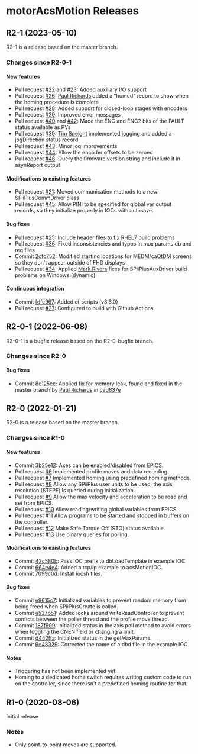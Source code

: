 # motorAcsMotion Releases

## __R2-1 (2023-05-10)__
R2-1 is a release based on the master branch.

### Changes since R2-0-1

#### New features
* Pull request [#22](https://github.com/epics-motor/motorAcsMotion/pull/22) and [#23](https://github.com/epics-motor/motorAcsMotion/pull/23): Added auxiliary I/O support
* Pull request [#26](https://github.com/epics-motor/motorAcsMotion/pull/26): [Paul Richards](https://github.com/prichards-wmko) added a "homed" record to show when the homing procedure is complete
* Pull request [#28](https://github.com/epics-motor/motorAcsMotion/pull/28): Added support for closed-loop stages with encoders
* Pull request [#29](https://github.com/epics-motor/motorAcsMotion/pull/29): Improved error messages
* Pull request [#40](https://github.com/epics-motor/motorAcsMotion/pull/40) and [#42](https://github.com/epics-motor/motorAcsMotion/pull/42): Made the ENC and ENC2 bits of the FAULT status available as PVs
* Pull request [#39](https://github.com/epics-motor/motorAcsMotion/pull/39): [Tim Speight](https://github.com/tim-speight) implemented jogging and added a jogDirection status record
* Pull request [#43](https://github.com/epics-motor/motorAcsMotion/pull/43): Minor jog improvements
* Pull request [#44](https://github.com/epics-motor/motorAcsMotion/pull/44): Allow the encoder offsets to be zeroed
* Pull request [#46](https://github.com/epics-motor/motorAcsMotion/pull/46): Query the firmware version string and include it in asynReport output

#### Modifications to existing features
* Pull request [#21](https://github.com/epics-motor/motorAcsMotion/pull/21): Moved communication methods to a new SPiiPlusCommDriver class
* Pull request [#45](https://github.com/epics-motor/motorAcsMotion/pull/45): Allow PINI to be specified for global var output records, so they initialize properly in IOCs with autosave.

#### Bug fixes
* Pull request [#25](https://github.com/epics-motor/motorAcsMotion/pull/25): Include header files to fix RHEL7 build problems
* Pull request [#36](https://github.com/epics-motor/motorAcsMotion/pull/36): Fixed inconsistencies and typos in max params db and req files
* Commit [2cfc752](https://github.com/epics-motor/motorAcsMotion/commit/2cfc752ccc82cb5143b41f1049076dc4b480cd46): Modified starting locations for MEDM/caQtDM screens so they don't appear outside of FHD displays
* Pull request [#34](https://github.com/epics-motor/motorAcsMotion/pull/34): Applied [Mark Rivers](https://github.com/MarkRivers) fixes for SPiiPlusAuxDriver build problems on Windows (dynamic)

#### Continuous integration
* Commit [fdfe967](https://github.com/epics-motor/motorAcsMotion/commit/fdfe967817fc871fd4358e33a7a8199d6e8aa1b9): Added ci-scripts (v3.3.0)
* Pull request [#27](https://github.com/epics-motor/motorAcsMotion/pull/27): Configured to build with Github Actions

## __R2-0-1 (2022-06-08)__
R2-0-1 is a bugfix release based on the R2-0-bugfix branch.

### Changes since R2-0

#### Bug fixes

* Commit [8e125cc](https://github.com/epics-motor/motorAcsMotion/commit/8e125cc6e0b4bc868fd837115f5a86fb9f7b6727): Applied fix for memory leak, found and fixed in the master branch by [Paul Richards](https://github.com/prichards-wmko) in [cad837e](https://github.com/epics-motor/motorAcsMotion/commit/cad837ef846f8278f875897ee0514beb41c2fcd0)

## __R2-0 (2022-01-21)__
R2-0 is a release based on the master branch.

### Changes since R1-0

#### New features

* Commit [3b25e12](https://github.com/epics-motor/motorAcsMotion/commit/3b25e1210ef5584d4cab74eee7650e97b9c932b4): Axes can be enabled/disabled from EPICS.
* Pull request [#6](https://github.com/epics-motor/motorAcsMotion/pull/6) Implemented profile moves and data recording.
* Pull request [#7](https://github.com/epics-motor/motorAcsMotion/pull/7) Implemented homing using predefined homing methods.
* Pull request [#8](https://github.com/epics-motor/motorAcsMotion/pull/8) Allow any SPiiPlus user units to be used; the axis resolution (STEPF) is queried during initialization.
* Pull request [#9](https://github.com/epics-motor/motorAcsMotion/pull/9) Allow the max velocity and acceleration to be read and set from EPICS.
* Pull request [#10](https://github.com/epics-motor/motorAcsMotion/pull/10) Allow reading/writing global variables from EPICS.
* Pull request [#11](https://github.com/epics-motor/motorAcsMotion/pull/11) Allow programs to be started and stopped in buffers on the controller.
* Pull request [#12](https://github.com/epics-motor/motorAcsMotion/pull/12) Make Safe Torque Off (STO) status available.
* Pull request [#13](https://github.com/epics-motor/motorAcsMotion/pull/13) Use binary queries for polling.

#### Modifications to existing features

* Commit [42c580b](https://github.com/epics-motor/motorAcsMotion/commit/42c580b9d3d1376e3756e2821e1097c1d394b93e): Pass IOC prefix to dbLoadTemplate in example IOC
* Commit [664e4e4](https://github.com/epics-motor/motorAcsMotion/commit/664e4e43876fe576c4ce1cca0fefdd143ca8ecae): Added a tcp/ip example to acsMotionIOC.
* Commit [7099c0d](https://github.com/epics-motor/motorAcsMotion/commit/7099c0d7264a53d8f8f5abbbbd07ec297e98e9e0): Install iocsh files.

#### Bug fixes

* Commit [e9615c7](https://github.com/epics-motor/motorAcsMotion/commit/e9615c7a59f0683761b57c112780f47c925e7229): Initialized variables to prevent random memory from being freed when SPiiPlusCreate is called.
* Commit [e537b51](https://github.com/epics-motor/motorAcsMotion/commit/e537b51baa182cc7ad3046b897c7e53f888d64f0): Added locks around writeReadController to prevent conficts between the poller thread and the profile move thread.
* Commit [187f609](https://github.com/epics-motor/motorAcsMotion/commit/187f6095f70ed0b459980c690dc70f88ed10d8c7): Initialized status in the axis poll method to avoid errors when toggling the CNEN field or changing a limit.
* Commit [d442ffa](https://github.com/epics-motor/motorAcsMotion/commit/d442ffa3f711377495de9390102b6d8eee6293ba): Initialized status in the getMaxParams.
* Commit [9e48329](https://github.com/epics-motor/motorAcsMotion/commit/9e48329927849ca802c89d17c900ca7985e9a219): Corrected the name of a dbd file in the example IOC.

#### Notes

* Triggering has not been implemented yet.
* Homing to a dedicated home switch requires writing custom code to run on the controller, since there isn't a predefined homing routine for that.

## __R1-0 (2020-08-06)__
Initial release

### Notes

* Only point-to-point moves are supported.
